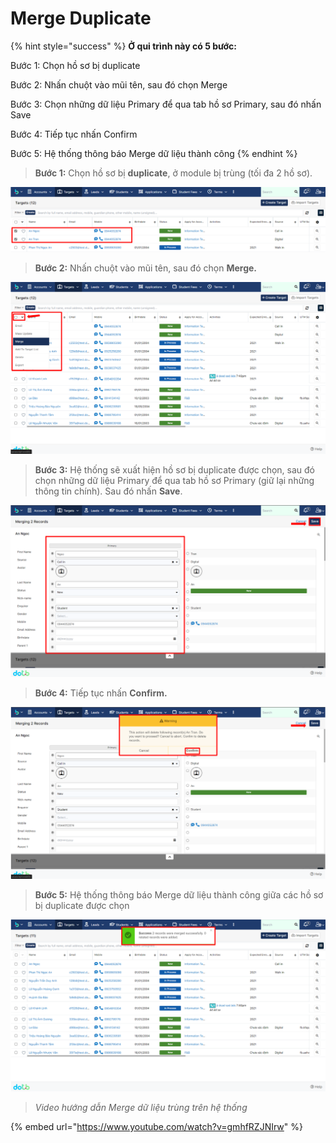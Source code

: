 # Merge Duplicate

{% hint style="success" %}
**Ở qui trình này có 5 bước:**

Bước 1: Chọn hồ sơ bị duplicate

Bước 2: Nhấn chuột vào mũi tên, sau đó chọn Merge

Bước 3: Chọn những dữ liệu Primary để qua tab hồ sơ Primary, sau đó nhấn Save

Bước 4: Tiếp tục nhấn Confirm

Bước 5: Hệ thống thông báo Merge dữ liệu thành công
{% endhint %}

> **Bước 1:** Chọn hồ sơ bị **duplicate**, ở module bị trùng (tối đa 2 hồ sơ).

![](<../../.gitbook/assets/image (115) (1).png>)

> **Bước 2:** Nhấn chuột vào mũi tên, sau đó chọn **Merge.**

![](<../../.gitbook/assets/image (114) (1) (1) (1).png>)

> **Bước 3:** Hệ thống sẽ xuất hiện hồ sơ bị duplicate được chọn, sau đó chọn những dữ liệu Primary để qua tab hồ sơ Primary (giữ lại những thông tin chính). Sau đó nhấn **Save**.

![](<../../.gitbook/assets/image (121) (1) (1) (1).png>)

> **Bước 4:** Tiếp tục nhấn **Confirm.**

![](<../../.gitbook/assets/image (107) (2).png>)

> **Bước 5:** Hệ thống thông báo Merge dữ liệu thành công giữa các hồ sơ bị duplicate được chọn

![](<../../.gitbook/assets/image (119) (1) (1).png>)

> _Video hướng dẫn Merge dữ liệu trùng trên hệ thống_

{% embed url="https://www.youtube.com/watch?v=gmhfRZJNIrw" %}

